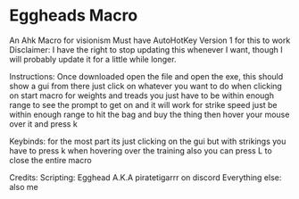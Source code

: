 # Eggheads Macro
An Ahk Macro for visionism
Must have AutoHotKey Version 1 for this to work
Disclaimer: I have the right to stop updating this whenever I want, though I will probably update it for a little while longer.

Instructions:
 Once downloaded open the file and open the exe, this should show a gui from there just click on whatever you want to do
 when clicking on start macro for weights and treads you just have to be within enough range to see the prompt to get on and it will work
 for strike speed just be within enough range to hit the bag and buy the thing then hover your mouse over it and press k

Keybinds:
 for the most part its just clicking on the gui but with strikings you have to press k when hovering over the training
 also you can press L to close the entire macro

Credits:
 Scripting: Egghead A.K.A piratetigarrr on discord
 Everything else: also me
